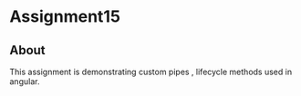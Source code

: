 # Assignment15

## About

This assignment is demonstrating custom pipes , lifecycle methods used in angular.
